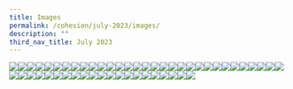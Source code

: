 ```yaml
---
title: Images
permalink: /cohesion/july-2023/images/
description: ""
third_nav_title: July 2023
---
```

![](/images/Cohesion/July%202023/april-quote.jpg)![](/images/Cohesion/July%202023/cf-slide1.jpg)![](/images/Cohesion/July%202023/cf-slide2.jpg)![](/images/Cohesion/July%202023/cf-slide3.jpg)![](/images/Cohesion/July%202023/cf-slide4.jpg)![](/images/Cohesion/July%202023/collage.jpeg)![](/images/Cohesion/July%202023/crossfit.png)![](/images/Cohesion/July%202023/eillron-quote.png)![](/images/Cohesion/July%202023/eillron1.png)![](/images/Cohesion/July%202023/eillron2.png)![](/images/Cohesion/July%202023/eint-myo.jpg)![](/images/Cohesion/July%202023/exercise.png)![](/images/Cohesion/July%202023/fb-post.jpg)![](/images/Cohesion/July%202023/getgreen.png)![](/images/Cohesion/July%202023/go-green-kv-4.gif)![](/images/Cohesion/July%202023/green-bingo.jpg)![](/images/Cohesion/July%202023/healthiersg-kv.gif)![](/images/Cohesion/July%202023/icon1%20house.png)![](/images/Cohesion/July%202023/icon2%20bottle.png)![](/images/Cohesion/July%202023/icon3%20plant%20pot.png)![](/images/Cohesion/July%202023/icon4%20lightning.png)![](/images/Cohesion/July%202023/icon5%20heart%20plant.png)![](/images/Cohesion/July%202023/icon6%20light%20bulb%20.png)![](/images/Cohesion/July%202023/infusing.png)![](/images/Cohesion/July%202023/jeffrey-saw.jpg)![](/images/Cohesion/July%202023/journey1.png)![](/images/Cohesion/July%202023/journey2.png)![](/images/Cohesion/July%202023/journey3.png)![](/images/Cohesion/July%202023/journey4.png)![](/images/Cohesion/July%202023/kopi%20brown%20cup.png)![](/images/Cohesion/July%202023/kopi2%20white%20cup.png)![](/images/Cohesion/July%202023/nwfitness-logo.png)![](/images/Cohesion/July%202023/planting-seeds.png)![](/images/Cohesion/July%202023/quote%201.jpg)![](/images/Cohesion/July%202023/recycling-station.jpg)![](/images/Cohesion/July%202023/reflections.jpg)![](/images/Cohesion/July%202023/service-icon.png)![](/images/Cohesion/July%202023/service-weeks-picture.jpg)![](/images/Cohesion/July%202023/sg58%20national%20day.gif)![](/images/Cohesion/July%202023/starting-our-journey.png)![](/images/Cohesion/July%202023/thumb-eint.png)![](/images/Cohesion/July%202023/thumb-jeffrey.png)![](/images/Cohesion/July%202023/visit2.png)![](/images/Cohesion/July%202023/visit3.png)![](/images/Cohesion/July%202023/visit4.png)![](/images/Cohesion/July%202023/volunteers.png)![](/images/Cohesion/July%202023/volunteers-kv.png)![](/images/Cohesion/July%202023/volunteers-quote.png)![](/images/Cohesion/July%202023/wendy1.png)![](/images/Cohesion/July%202023/wendy2.png)![](/images/Cohesion/July%202023/wendy3.png)![](/images/Cohesion/July%202023/wendy-quote.png)